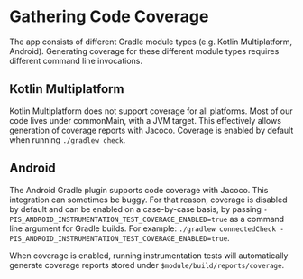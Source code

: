 # Gathering Code Coverage
The app consists of different Gradle module types (e.g. Kotlin Multiplatform, Android).  Generating coverage for these different module types requires different command line invocations.

## Kotlin Multiplatform
Kotlin Multiplatform does not support coverage for all platforms.  Most of our code lives under commonMain, with a JVM target.  This effectively allows generation of coverage reports with Jacoco.  Coverage is enabled by default when running `./gradlew check`.

## Android
The Android Gradle plugin supports code coverage with Jacoco.  This integration can sometimes be buggy.  For that reason, coverage is disabled by default and can be enabled on a case-by-case basis, by passing `-PIS_ANDROID_INSTRUMENTATION_TEST_COVERAGE_ENABLED=true` as a command line argument for Gradle builds.  For example: `./gradlew connectedCheck -PIS_ANDROID_INSTRUMENTATION_TEST_COVERAGE_ENABLED=true`.

When coverage is enabled, running instrumentation tests will automatically generate coverage reports stored under `$module/build/reports/coverage`.

